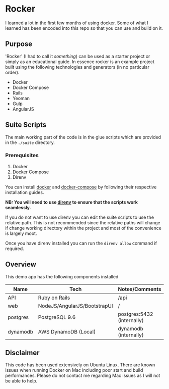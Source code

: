 # Rocker

I learned a lot in the first few months of using docker. Some of what I learned has been encoded into this repo so that you can use and build on it.

## Purpose

'Rocker' (I had to call it _something_) can be used as a starter project or simply as an educational guide. In essence rocker is an example project built using the following technologies and generators (in no particular order).

*   Docker
*   Docker Compose
*   Rails
*   Yeoman
*   Gulp
*   AngularJS

## Suite Scripts

The main working part of the code is in the glue scripts which are provided in the `./suite` directory.

### Prerequisites

1.  Docker
2.  Docker Compose
3.  Direnv

You can install [docker][76afb1a3] and [docker-compose][82a8a185] by following their respective installation guides.

  [76afb1a3]: https://docs.docker.com/engine/installation/ "docker"
  [82a8a185]: https://docs.docker.com/compose/install/ "docker-compose"

**NB: You will need to use [direnv][459184eb] to ensure that the scripts work seamlessly.**

  [459184eb]: https://github.com/direnv/direnv "Direnv"

If you do not want to use direnv you can edit the suite scripts to use the relative path. This is not recommended since
the relative paths will change if change working directory within the project and most of the convenience is largely moot.

Once you have direnv installed you can run the `direnv allow` command if required.

## Overview

This demo app has the following components installed

Name     | Tech                         | Notes/Comments
---------|------------------------------|---------------
API      | Ruby on Rails                | /api
web      | NodeJS/AngularJS/BootstrapUI | /
postgres | PostgreSQL 9.6               | postgres:5432 (internally)
dynamodb | AWS DynamoDB (Local)         | dynamodb (internally)

## Disclaimer

This code has been used extensively on Ubuntu Linux. There are known issues when running Docker on Mac including poor start and build performances. Please do not contact me regarding Mac issues as I will not be able to help.
